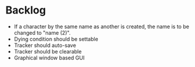 # Backlog
- If a character by the same name as another is created, the name is to be changed to "name (2)".
- Dying condition should be settable
- Tracker should auto-save
- Tracker should be clearable
- Graphical window based GUI